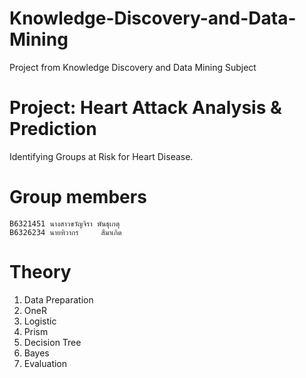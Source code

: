 # Knowledge-Discovery-and-Data-Mining
Project from Knowledge Discovery and Data Mining Subject

  # Project: Heart Attack Analysis & Prediction
  Identifying Groups at Risk for Heart Disease.

  # Group members
    B6321451 นางสาวขวัญจิรา พันธุเกตุ
    B6326234 นายทิวากร     สีมาเกิด

  # Theory
  1.   Data Preparation
  2.   OneR
  3.   Logistic
  4.   Prism
  5.   Decision Tree
  6.   Bayes
  7.   Evaluation

